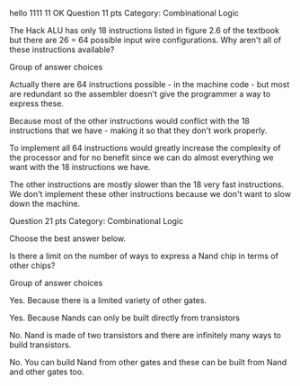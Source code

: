 hello
1111
11
OK
Question 11 pts
Category: Combinational Logic

The Hack ALU has only 18 instructions listed in figure 2.6 of the textbook but there are 26 = 64 possible input wire configurations. Why aren't all of these instructions available?

Group of answer choices

Actually there are 64 instructions possible - in the machine code - but most are redundant so the assembler doesn't give the programmer a way to express these.

Because most of the other instructions would conflict with the 18 instructions that we have - making it so that they don't work properly. 

To implement all 64 instructions would greatly increase the complexity of the processor and for no benefit since we can do almost everything we want with the 18 instructions we have.

The other instructions are mostly slower than the 18 very fast instructions. We don't implement these other instructions because we don't want to slow down the machine. 


Question 21 pts
Category: Combinational Logic

Choose the best answer below. 

Is there a limit on the number of ways to express a Nand chip in terms of other chips?

Group of answer choices

Yes. Because there is a limited variety of other gates.

Yes. Because Nands can only be built directly from transistors

No. Nand is made of two transistors and there are infinitely many ways to build transistors.

No. You can build Nand from other gates and these can be built from Nand and other gates too.
